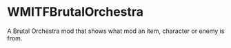 # WMITFBrutalOrchestra
 A Brutal Orchestra mod that shows what mod an item, character or enemy is from.
